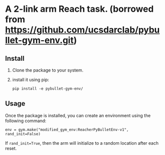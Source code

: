 # A 2-link arm Reach task. (borrowed from https://github.com/ucsdarclab/pybullet-gym-env.git)

## Install

1. Clone the package to your system.

2. install it using pip:

	```
	pip install -e pybullet-gym-env/
	```


## Usage

Once the package is installed, you can create an environment using the following command:

```
env = gym.make("modified_gym_env:ReacherPyBulletEnv-v1", rand_init=False)
```

If `rand_init=True`, then the arm will initialize to a random location after each reset.